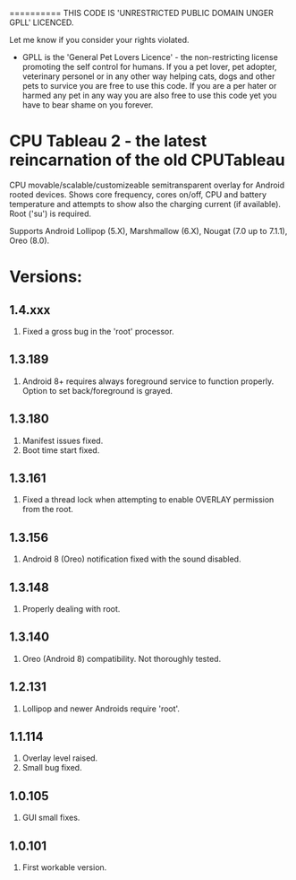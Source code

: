 ==========
THIS CODE IS 'UNRESTRICTED PUBLIC DOMAIN UNGER GPLL' LICENCED.

Let me know if you consider your rights violated.

* GPLL is the 'General Pet Lovers Licence' - the non-restricting license promoting the self control for humans.
If you a pet lover, pet adopter, veterinary personel or in any other way helping cats, dogs and other pets to survice you are free to use this code.
If you are a per hater or harmed any pet in any way you are also free to use this code yet you have to bear shame on you forever.



CPU Tableau 2 - the latest reincarnation of the old CPUTableau
==============================================================

CPU movable/scalable/customizeable semitransparent overlay for Android rooted devices. 
Shows core frequency, cores on/off, CPU and battery temperature and attempts to show also the charging current (if available).
Root ('su') is required. 


Supports Android Lollipop (5.X), Marshmallow (6.X), Nougat (7.0 up to 7.1.1), Oreo (8.0).


Versions:
=========

1.4.xxx
-------
1. Fixed a gross bug in the 'root' processor.


1.3.189
-------
1. Android 8+ requires always foreground service to function properly. Option to set back/foreground is grayed. 
  

1.3.180
-------
1. Manifest issues fixed.
2. Boot time start fixed.


1.3.161
-------
1. Fixed a thread lock when attempting to enable OVERLAY permission from the root. 


1.3.156
-------
1. Android 8 (Oreo) notification fixed with the sound disabled. 


1.3.148
-------
1. Properly dealing with root.


1.3.140
-------
1. Oreo (Android 8) compatibility. Not thoroughly tested.  


1.2.131
-------
1. Lollipop and newer Androids require 'root'. 


1.1.114
-------
1. Overlay level raised.
2. Small bug fixed.


1.0.105
-------
1. GUI small fixes.


1.0.101
-------
1. First workable version.
